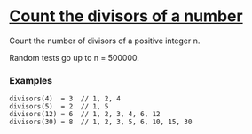 # [Count the divisors of a number](https://www.codewars.com/kata/542c0f198e077084c0000c2e) #

Count the number of divisors of a positive integer n.

Random tests go up to n = 500000.

### Examples ###

    divisors(4)  = 3  // 1, 2, 4
    divisors(5)  = 2  // 1, 5
    divisors(12) = 6  // 1, 2, 3, 4, 6, 12
    divisors(30) = 8  // 1, 2, 3, 5, 6, 10, 15, 30
